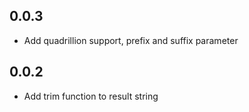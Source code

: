 ## 0.0.3

- Add quadrillion support, prefix and suffix parameter

## 0.0.2

- Add trim function to result string
